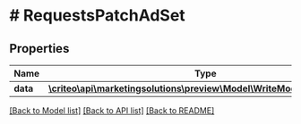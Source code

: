 # # RequestsPatchAdSet

## Properties

Name | Type | Description | Notes
------------ | ------------- | ------------- | -------------
**data** | [**\criteo\api\marketingsolutions\preview\Model\WriteModelPatchAdSet[]**](WriteModelPatchAdSet.md) |  | [optional]

[[Back to Model list]](../../README.md#models) [[Back to API list]](../../README.md#endpoints) [[Back to README]](../../README.md)
